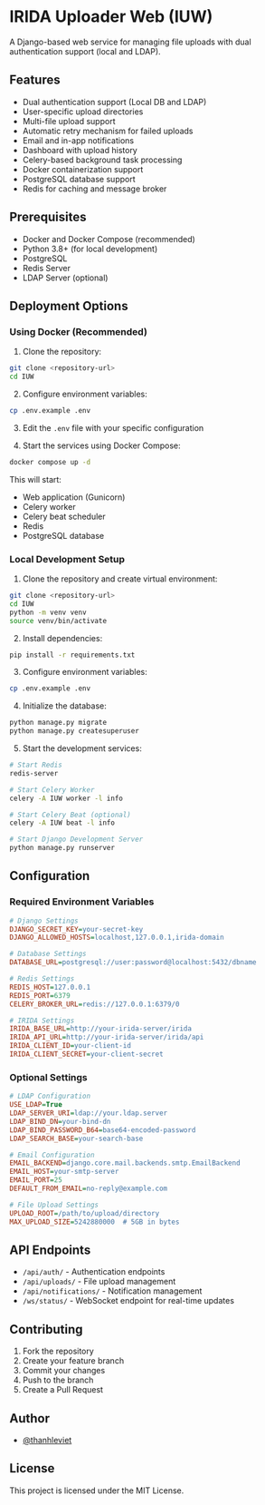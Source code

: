 # IRIDA Uploader Web (IUW)

A Django-based web service for managing file uploads with dual authentication support (local and LDAP).

## Features

- Dual authentication support (Local DB and LDAP)
- User-specific upload directories
- Multi-file upload support
- Automatic retry mechanism for failed uploads
- Email and in-app notifications
- Dashboard with upload history
- Celery-based background task processing
- Docker containerization support
- PostgreSQL database support
- Redis for caching and message broker

## Prerequisites

- Docker and Docker Compose (recommended)
- Python 3.8+ (for local development)
- PostgreSQL
- Redis Server
- LDAP Server (optional)

## Deployment Options

### Using Docker (Recommended)

1. Clone the repository:
```bash
git clone <repository-url>
cd IUW
```

2. Configure environment variables:
```bash
cp .env.example .env
```

3. Edit the `.env` file with your specific configuration

4. Start the services using Docker Compose:
```bash
docker compose up -d
```

This will start:
- Web application (Gunicorn)
- Celery worker
- Celery beat scheduler
- Redis
- PostgreSQL database

### Local Development Setup

1. Clone the repository and create virtual environment:
```bash
git clone <repository-url>
cd IUW
python -m venv venv
source venv/bin/activate
```

2. Install dependencies:
```bash
pip install -r requirements.txt
```

3. Configure environment variables:
```bash
cp .env.example .env
```

4. Initialize the database:
```bash
python manage.py migrate
python manage.py createsuperuser
```

5. Start the development services:
```bash
# Start Redis
redis-server

# Start Celery Worker
celery -A IUW worker -l info

# Start Celery Beat (optional)
celery -A IUW beat -l info

# Start Django Development Server
python manage.py runserver
```

## Configuration

### Required Environment Variables

```ini
# Django Settings
DJANGO_SECRET_KEY=your-secret-key
DJANGO_ALLOWED_HOSTS=localhost,127.0.0.1,irida-domain

# Database Settings
DATABASE_URL=postgresql://user:password@localhost:5432/dbname

# Redis Settings
REDIS_HOST=127.0.0.1
REDIS_PORT=6379
CELERY_BROKER_URL=redis://127.0.0.1:6379/0

# IRIDA Settings
IRIDA_BASE_URL=http://your-irida-server/irida
IRIDA_API_URL=http://your-irida-server/irida/api
IRIDA_CLIENT_ID=your-client-id
IRIDA_CLIENT_SECRET=your-client-secret
```

### Optional Settings

```ini
# LDAP Configuration
USE_LDAP=True
LDAP_SERVER_URI=ldap://your.ldap.server
LDAP_BIND_DN=your-bind-dn
LDAP_BIND_PASSWORD_B64=base64-encoded-password
LDAP_SEARCH_BASE=your-search-base

# Email Configuration
EMAIL_BACKEND=django.core.mail.backends.smtp.EmailBackend
EMAIL_HOST=your-smtp-server
EMAIL_PORT=25
DEFAULT_FROM_EMAIL=no-reply@example.com

# File Upload Settings
UPLOAD_ROOT=/path/to/upload/directory
MAX_UPLOAD_SIZE=5242880000  # 5GB in bytes
```

## API Endpoints

- `/api/auth/` - Authentication endpoints
- `/api/uploads/` - File upload management
- `/api/notifications/` - Notification management
- `/ws/status/` - WebSocket endpoint for real-time updates


## Contributing

1. Fork the repository
2. Create your feature branch
3. Commit your changes
4. Push to the branch
5. Create a Pull Request

## Author

- [@thanhleviet](https://github.com/thanhleviet)

## License

This project is licensed under the MIT License. 